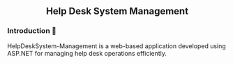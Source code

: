 <h2 align="center">Help Desk System Management</h2>

<h3> Introduction 📒 </h3>
HelpDeskSystem-Management is a web-based application developed using ASP.NET for managing help desk operations efficiently.

